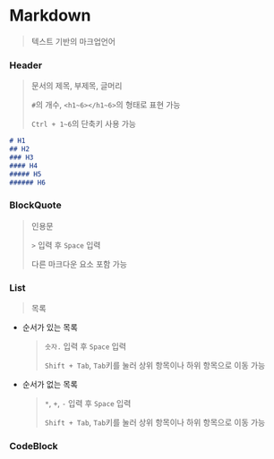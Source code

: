# Markdown

> 텍스트 기반의 마크업언어



### Header

> 문서의 제목,  부제목, 글머리
>
> `#`의 개수,  `<h1~6></h1~6>`의 형태로 표현 가능
>
> `Ctrl + 1~6`의 단축키 사용 가능

```markdown
# H1
## H2
### H3
#### H4
##### H5
###### H6
```



### BlockQuote

> 인용문
>
> `>` 입력 후 `Space` 입력
>
> 다른 마크다운 요소 포함 가능



### List

> 목록

* 순서가 있는 목록

  > `숫자.` 입력 후 `Space` 입력
  >
  > `Shift + Tab`, `Tab`키를 눌러 상위 항목이나 하위 항목으로 이동 가능

* 순서가 없는 목록

  > `*`,  `+`,  `-` 입력 후 `Space` 입력
  >
  > `Shift + Tab`, `Tab`키를 눌러 상위 항목이나 하위 항목으로 이동 가능



### CodeBlock